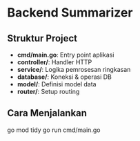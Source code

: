# Backend Summarizer

## Struktur Project

- **cmd/main.go**: Entry point aplikasi
- **controller/**: Handler HTTP
- **service/**: Logika pemrosesan ringkasan
- **database/**: Koneksi & operasi DB
- **model/**: Definisi model data
- **router/**: Setup routing

## Cara Menjalankan
   go mod tidy
   go run cmd/main.go

